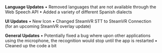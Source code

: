 **Language Updates**
• Removed languages that are not available through the Web Speech API
• Added a variety of different Spanish dialects

**UI Updates**
• New Icon
• Changed SteamVR STT to SteamVR Connection (for an upcoming SteamVR overlay update)

**General Updates**
• Potentially fixed a bug where upon other applications using the microphone, the recognition would stop until the app is restarted
• Cleaned up the code a bit